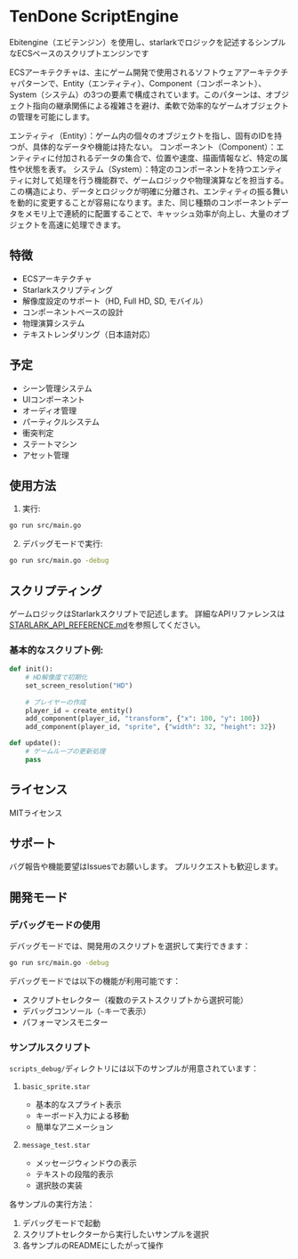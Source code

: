 # TenDone ScriptEngine

Ebitengine（エビテンジン）を使用し、starlarkでロジックを記述するシンプルなECSベースのスクリプトエンジンです

ECSアーキテクチャは、主にゲーム開発で使用されるソフトウェアアーキテクチャパターンで、Entity（エンティティ）、Component（コンポーネント）、System（システム）の3つの要素で構成されています。このパターンは、オブジェクト指向の継承関係による複雑さを避け、柔軟で効率的なゲームオブジェクトの管理を可能にします。

エンティティ（Entity）：ゲーム内の個々のオブジェクトを指し、固有のIDを持つが、具体的なデータや機能は持たない。
コンポーネント（Component）：エンティティに付加されるデータの集合で、位置や速度、描画情報など、特定の属性や状態を表す。
システム（System）：特定のコンポーネントを持つエンティティに対して処理を行う機能群で、ゲームロジックや物理演算などを担当する。
この構造により、データとロジックが明確に分離され、エンティティの振る舞いを動的に変更することが容易になります。また、同じ種類のコンポーネントデータをメモリ上で連続的に配置することで、キャッシュ効率が向上し、大量のオブジェクトを高速に処理できます。 

## 特徴

- ECSアーキテクチャ
- Starlarkスクリプティング
- 解像度設定のサポート（HD, Full HD, SD, モバイル）
- コンポーネントベースの設計
- 物理演算システム
- テキストレンダリング（日本語対応）

## 予定
- シーン管理システム
- UIコンポーネント
- オーディオ管理
- パーティクルシステム
- 衝突判定
- ステートマシン
- アセット管理
  
## 使用方法

1. 実行:
```bash
go run src/main.go
```

2. デバッグモードで実行:
```bash
go run src/main.go -debug
```

## スクリプティング

ゲームロジックはStarlarkスクリプトで記述します。
詳細なAPIリファレンスは[STARLARK_API_REFERENCE.md](docs/STARLARK_API_REFERENCE.md)を参照してください。

### 基本的なスクリプト例:

```python
def init():
    # HD解像度で初期化
    set_screen_resolution("HD")
    
    # プレイヤーの作成
    player_id = create_entity()
    add_component(player_id, "transform", {"x": 100, "y": 100})
    add_component(player_id, "sprite", {"width": 32, "height": 32})

def update():
    # ゲームループの更新処理
    pass
```

## ライセンス

MITライセンス

## サポート

バグ報告や機能要望はIssuesでお願いします。
プルリクエストも歓迎します。

## 開発モード

### デバッグモードの使用

デバッグモードでは、開発用のスクリプトを選択して実行できます：

```bash
go run src/main.go -debug
```

デバッグモードでは以下の機能が利用可能です：
- スクリプトセレクター（複数のテストスクリプトから選択可能）
- デバッグコンソール（`~`キーで表示）
- パフォーマンスモニター

### サンプルスクリプト

`scripts_debug/`ディレクトリには以下のサンプルが用意されています：

1. `basic_sprite.star`
   - 基本的なスプライト表示
   - キーボード入力による移動
   - 簡単なアニメーション

2. `message_test.star`
   - メッセージウィンドウの表示
   - テキストの段階的表示
   - 選択肢の実装

各サンプルの実行方法：
1. デバッグモードで起動
2. スクリプトセレクターから実行したいサンプルを選択
3. 各サンプルのREADMEにしたがって操作 